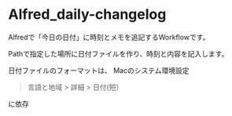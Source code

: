 # Alfred_daily-changelog

Alfredで「今日の日付」に時刻とメモを追記するWorkflowです。

Pathで指定した場所に日付ファイルを作り、時刻と内容を記入します。

日付ファイルのフォーマットは、
Macのシステム環境設定

> 言語と地域 > 詳細 > 日付(短）

に依存